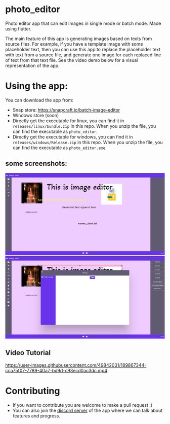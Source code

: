 # photo_editor

Photo editor app that can edit images in single mode or batch mode. Made using flutter.

The main feature of this app is generating images based on texts from source files. For example, if you have a template image with some placeholder text, then you can use this app to replace the placeholder text with text from a source file, and generate one image for each replaced line of text from that text file. See the video demo below for a visual representation of the app.

# Using the app:

You can download the app from:
- Snap store: https://snapcraft.io/batch-image-editor
- Windows store (soon)
- Directly get the executable for linux, you can find it in `releases/linux/bundle.zip` in this repo. When you unzip the file, you can find the executable as `photo_editor`.
- Directly get the executable for windows, you can find it in `releases/windows/Release.zip` in this repo. When you unzip the file, you can find the executable as `photo_editor.exe`.
## some screenshots:

![Screenshot](screenshots/s1.png)
![Screenshot](screenshots/s2.png)


## Video Tutorial
https://user-images.githubusercontent.com/49842031/189867344-cca75f07-7789-40a7-bd9d-c93ecd0ac3dc.mp4

# Contributing
- If you want to contribute you are welcome to make a pull request :)
- You can also join the [discord server](https://discord.gg/m8h3ZBEp) of the app where we can talk about features and progress.